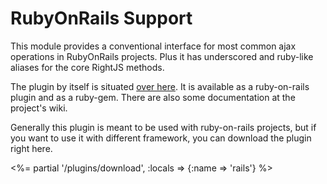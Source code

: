 # RubyOnRails Support

This module provides a conventional interface for most common ajax operations in RubyOnRails projects.
Plus it has underscored and ruby-like aliases for the core RightJS methods.

The plugin by itself is situated [over here](http://github.com/MadRabbit/right-rails).
It is available as a ruby-on-rails plugin and as a ruby-gem. There are also some documentation at the project's wiki.

Generally this plugin is meant to be used with ruby-on-rails projects, but if you want to use
it with different framework, you can download the plugin right here.

<%= partial '/plugins/download', :locals => {:name => 'rails'} %>
